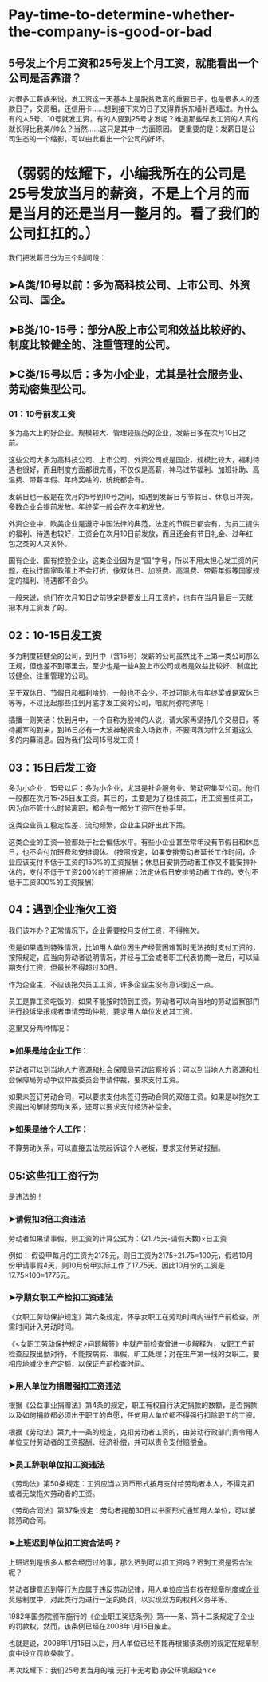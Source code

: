 # Pay-time-to-determine-whether-the-company-is-good-or-bad

## 5号发上个月工资和25号发上个月工资，就能看出一个公司是否靠谱？

对很多工薪族来说，发工资这一天基本上是脱贫致富的重要日子，也是很多人的还款日子，交房租，还信用卡……想到接下来的日子又得靠拆东墙补西墙过。为什么有的人5号、10号就发工资，有的人要到25号才发呢？难道那些早发工资的人真的就长得比我美/帅么？当然……这只是其中一方面原因。 更重要的是：发薪日是公司生态的一个缩影，可以由此看出一个公司的好坏。


# （弱弱的炫耀下，小编我所在的公司是25号发放当月的薪资，不是上个月的而是当月的还是当月一整月的。看了我们的公司扛扛的。）

我们把发薪日分为三个时间段：

## ➤A类/10号以前：多为高科技公司、上市公司、外资公司、国企。

## ➤B类/10-15号：部分A股上市公司和效益比较好的、制度比较健全的、注重管理的公司。

## ➤C类/15号以后：多为小企业，尤其是社会服务业、劳动密集型公司。



### 01：10号前发工资

多为高大上的好企业。规模较大、管理较规范的企业，发薪日多在次月10日之前。

这些公司大多为高科技公司、上市公司、外资公司或是国企，规模比较大，福利待遇也很好，而且制度方面都很完善，不仅仅是高薪，神马过节福利、加班补助、高温费、带薪年假、年终奖啥的，统统都会有。

发薪日也一般是在次月的5号到10号之间，如遇到发薪日与节假日、休息日冲突，多数企业会提前发放。年终奖一般会在次年初发放。

外资企业中，欧美企业是遵守中国法律的典范，法定的节假日都会有，为员工提供的福利、待遇也较好，工资会在次月10日前发放，而且还会有节日礼金、过年红包之类的人文关怀。

国有企业、国有控股企业，这类企业因为是“国”字号，所以不用太担心发工资的问题，在执行国家政策上不会打折，像双休日、加班费、高温费、带薪年假等国家规定的福利、待遇都不会少。

一般来说，他们在次月10日之前铁定是要发上月工资的，也有在当月最后一天就把本月工资发了的。


## 02：10-15日发工资

多为制度较健全的公司，到月中（含15号）发薪的公司虽然比不上第一类公司那么正规，但也差不到哪里去，至少也是一些A股上市公司或者是效益比较好、制度比较健全、注重管理的公司。 

至于双休日、节假日和福利啥的，一般也不会少，不过可能木有年终奖或是双休日等等，不过比起那些扛到月底才发工资的公司，咱就阿弥陀佛吧！

插播一则笑话：快到月中，一个自称为股神的人说，请大家再坚持几个交易日，等待援军的到来，到16日必有一大波神秘资金入场救市，不要问我为什么知道这么多的内幕消息。因为我们公司15号发工资！


## 03：15日后发工资

多为小企业，15号以后：多为小企业，尤其是社会服务业、劳动密集型公司。他们一般都在次月15-25日发工资。其目的，主要是为了稳住员工，用工资圈住员工，因为你不管什么时候离职，都会有一部分工资压在他手里。

这类企业员工稳定性差、流动频繁，企业主只好出此下策。

这类企业的工资一般都处于社会偏低水平。有些小企业甚至常年没有节假日和休息日，也不会付加班费和安排调休。（按照规定，如果安排劳动者延长工作时间，企业应该支付不低于工资的150%的工资报酬；休息日安排劳动者工作又不能安排补休的，支付不低于工资200%的工资报酬；法定休假日安排劳动者工作的，支付不低于工资300%的工资报酬）


## 04：遇到企业拖欠工资

我们该咋办？正常情况下，企业需要按月支付工资，不得拖欠。

但是如果遇到特殊情况，比如用人单位因生产经营困难暂时无法按时支付工资的，按照规定，应当向劳动者说明情况，并经与工会或者职工代表协商一致后，可以延期支付工资，但最长不得超过30日。

作为企业主，不应该拖欠员工工资，许多企业主没有意识到这一点。

员工是靠工资吃饭的，如果不能按时领到工资，劳动者可以向当地的劳动监察部门进行投诉举报或者申请劳动仲裁，要求用人单位发放其工资。

这里又分两种情况：

### ➤如果是给企业工作：

劳动者可以到当地人力资源和社会保障局劳动监察投诉；可以到当地人力资源和社会保障局劳动争议仲裁委员会申请仲裁，要求支付工资。

如果未签订劳动合同，可以要求支付未签订劳动合同的双倍工资。如果是以拖欠工资提出的解除劳动关系，还可以要求支付经济补偿金。

### ➤如果是给个人工作：

不算劳动关系，可以直接去法院起诉该个人老板，要求支付劳动报酬。

## 05:这些扣工资行为

是违法的！

### ➤请假扣3倍工资违法

劳动者如果请事假，则工资的计算公式为：(21.75天-请假天数)×日工资

例如： 假设甲每月的工资为2175元，则日工资为2175÷21.75=100元，假若10月份甲请事假4天，则10月份甲实际工作了17.75天。因此10月份的工资是17.75×100=1775元。

### ➤孕期女职工产检扣工资违法

《女职工劳动保护规定》第六条规定，怀孕女职工在劳动时间内进行产前检查，所需时间计入劳动时间。

《<女职工劳动保护规定>问题解答》中就产前检查曾进一步解释为，女职工产前检查应按出勤对待，不能按病假、事假、旷工处理；对在生产第一线的女职工，要相应地减少生产定额，以保证产前检查时间。

### ➤用人单位为捐赠强扣工资违法

根据《公益事业捐赠法》第4条的规定，职工有权自行决定捐款的数额，是否捐款以及如何捐款都必须出于职工的自愿，任何用人单位都不得强行扣除职工的工资。

根据《劳动法》第九十一条的规定，克扣劳动者工资的，由劳动行政部门责令用人单位支付劳动者的工资报酬、经济补偿，并可以责令支付赔偿金。

### ➤员工辞职单位扣工资违法

《劳动法》第50条规定：工资应当以货币形式按月支付给劳动者本人，不得克扣或者无故拖欠劳动者的工资。

《劳动合同法》第37条规定：劳动者提前30日以书面形式通知用人单位，可以解除劳动合同。

### ➤上班迟到单位扣工资合法吗？

上班迟到是很多人都会经历过的事，那么迟到可以扣工资吗？迟到工资是否合法呢？

劳动者肆意迟到等行为应属于违反劳动纪律，用人单位应当有权在规章制度或企业奖惩制度中，对此类行为进行一定的处罚，以实现双方的权利义务平等。

1982年国务院颁布施行的《企业职工奖惩条例》第十一条、第十二条规定了企业的罚款权，然而，该条例已经在2008年1月15日废止。

也就是说，2008年1月15日以后，用人单位已经不能再根据该条例的规定在规章制度中设立罚款条款了。



再次炫耀下：我们25号发当月的哦 无打卡无考勤 办公环境超级nice
